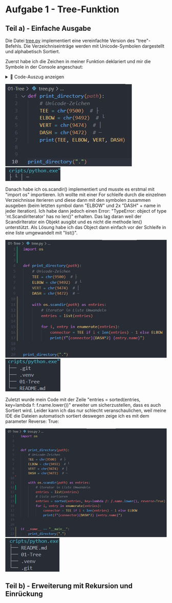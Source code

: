 # Aufgabe 1 - Tree-Funktion

## Teil a) - Einfache Ausgabe

Die Datei [tree.py](tree.py) implementiert eine vereinfachte Version des "tree"-Befehls.
Die Verzeichniseinträge werden mit Unicode-Symbolen dargestellt und alphabetisch Sortiert.

Zuerst habe ich die Zeichen in meiner Funktion deklariert und mir die Symbole in der Console angeschaut:

<details>
<summary>📂 Code-Auszug anzeigen</summary>

```python
def print_directory(path, indentation_level=0):
```

</details>

![screen1](screenshot-1.jpg) ![screen1.1](screenshot-1.1.jpg)

Danach habe ich os.scandir() implementiert und musste es erstmal mit "import os" importieren. Ich wollte mit einer For schleife durch die einzelnen Verzeichnisse iterieren und diese dann mit den symbolen zusammen ausgeben (beim letzten symbol dann "ELBOW" und 2x "DASH" + name in jeder iteration). Ich habe dann jedoch einen Error: "TypeError: object of type 'nt.ScandirIterator' has no len()" erhalten. Das lag daran weil der ScandirIterator ein Objekt ausgibt und es nicht die methode len() unterstützt. Als Lösung habe ich das Object dann einfach vor der Schleife in eine liste umgewandelt mit "list()".

![screen1](screenshot-2.jpg) ![screen1.1](screenshot-2.1.jpg)

Zuletzt wurde mein Code mit der Zeile "entries = sorted(entries, key=lambda f: f.name.lower())" erweiter um sicherzustellen, dass es auch Sortiert wird. Leider kann ich das nur schlecht veranschaulichen, weil meine IDE die Dateien automatisch sortiert deswegen zeige ich es mit dem parameter Reverse: True:

![screen1](screenshot-3.jpg) ![screen1.1](screenshot-3.1.jpg)

## Teil b) - Erweiterung mit Rekursion und Einrückung
